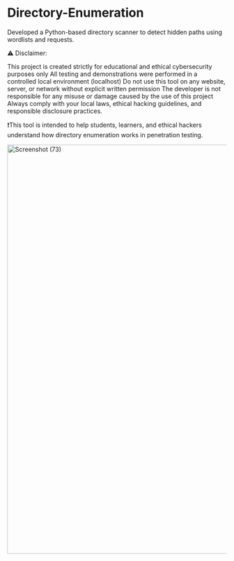# Directory-Enumeration
Developed a Python-based directory scanner to detect hidden paths using wordlists and requests.

⚠️ Disclaimer:

This project is created strictly for educational and ethical cybersecurity purposes only
All testing and demonstrations were performed in a controlled local environment (localhost)
Do not use this tool on any website, server, or network without explicit written permission
The developer is not responsible for any misuse or damage caused by the use of this project
Always comply with your local laws, ethical hacking guidelines, and responsible disclosure practices.

❗This tool is intended to help students, learners, and ethical hackers understand how directory enumeration works in penetration testing.

<img width="1851" height="939" alt="Screenshot (73)" src="https://github.com/user-attachments/assets/4e70fba5-5c5e-430b-9d88-e8599eafa546" />
